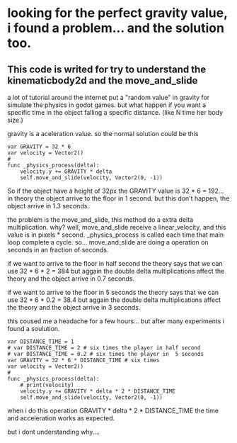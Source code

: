 # looking for the perfect gravity value, i found a problem... and the solution too.

## This code is writed for try to understand the kinematicbody2d  and the move_and_slide

a lot of tutorial around the internet put a "random value" in gravity for simulate the physics in godot games.  but what happen if you want a specific time in the object falling a specific distance. (like N time her body size.)

gravity is a aceleration value.  so the normal solution could be this

    var GRAVITY = 32 * 6
    var velocity = Vector2()
    #
    func _physics_process(delta):
        velocity.y += GRAVITY * delta 
        self.move_and_slide(velocity, Vector2(0, -1))
 
So if the object have a height of 32px the GRAVITY value is 32 * 6 = 192... in theory the object arrive to the floor in 1 second.
but this don't happen, the object arrive in 1.3 seconds.

the problem is the move_and_slide,  this method do a extra delta multiplication. why? well, move_and_slide receive a linear_velocity, and this value is in pixels * second.  _physics_process is called each time that main loop complete a cycle. so...  move_and_slide are doing a operation on seconds in an fraction of seconds.

if we want to arrive to the floor in half second the theory says that we can use 32 * 6 * 2 = 384  but aggain the double delta multiplications affect the theory and the object arrive in 0.7 seconds.

if we want to arrive to the floor in 5 seconds the theory says that we can use 32 * 6 * 0.2 = 38.4 but aggain the double delta multiplications affect the theory and the object arrive in 3 seconds.

this coused me a headache for a few hours... but after many experiments i found a soulution.


    var DISTANCE_TIME = 1
    # var DISTANCE_TIME = 2 # six times the player in half second
    # var DISTANCE_TIME = 0.2 # six times the player in  5 seconds
    var GRAVITY = 32 * 6 * DISTANCE_TIME # six times 
    var velocity = Vector2()
    #
    func _physics_process(delta):
        # print(velocity)
        velocity.y += GRAVITY * delta * 2 * DISTANCE_TIME
        self.move_and_slide(velocity, Vector2(0, -1))
        
 when i do this operation GRAVITY * delta  * 2 * DISTANCE_TIME the time and acceleration works as expected.
  
  
but i dont understanding why....
